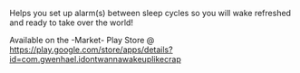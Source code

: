 Helps you set up alarm(s) between sleep cycles so you will wake refreshed and ready to take over the world!

Available on the -Market- Play Store @ https://play.google.com/store/apps/details?id=com.gwenhael.idontwannawakeuplikecrap
